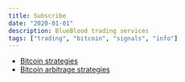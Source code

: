 ```yaml
---
title: Subscribe
date: "2020-01-01"
description: BlueBlood trading services
tags: ["trading", "bitcoin", "signals", "info"]
---
```


* [Bitcoin strategies](https://rapidapi.com/talaikis.tadas/api/blueblood-bitcoin-trading-signals/pricing)
* [Bitcoin arbitrage strategies](https://rapidapi.com/talaikis.tadas/api/bitcoin-arbitrage/pricing)

